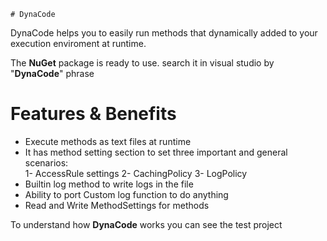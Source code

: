     # DynaCode
DynaCode helps you to easily run methods that dynamically added to your execution enviroment at runtime.

The **NuGet** package is ready to use. search it in visual studio by "**DynaCode**" phrase

# Features & Benefits
 - Execute methods as text files at runtime
 - It has method setting section to set three important and general scenarios:<br />
	1- AccessRule settings
	2- CachingPolicy
	3- LogPolicy
- Builtin log method to write logs in the file
- Ability to port Custom log function to do anything
- Read and Write MethodSettings for methods


To understand how **DynaCode** works you can see the test project
